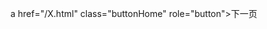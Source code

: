 <!-- 链接按钮，点击跳转到指定页面 -->
a href="/X.html" class="buttonHome" role="button">下一页</a>

<!-- 
  说明：
  href属性指定跳转的地址，
  可以是绝对URL，比如：https://google.com
  也可以是相对路径，比如：/index.html 或者 ./1.html
  首页一般写成 "/" 
  你可以把X.html改成你想跳转的页面名称或者路径。
-->
